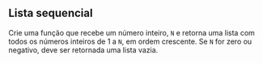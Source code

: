 ## Lista sequencial

Crie uma função que recebe um número inteiro, `N` e retorna uma lista com todos os números inteiros de 1 a `N`, em ordem crescente. Se `N` for zero ou negativo, deve ser retornada uma lista vazia.